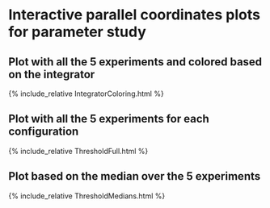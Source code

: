 # Interactive parallel coordinates plots for parameter study

## Plot with all the 5 experiments and colored based on the integrator
 {% include_relative IntegratorColoring.html %}

## Plot with all the 5 experiments for each configuration

 {% include_relative ThresholdFull.html %}

## Plot based on the median over the 5 experiments

 {% include_relative ThresholdMedians.html %}